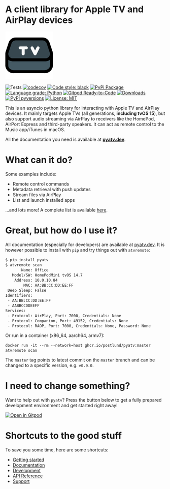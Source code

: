 A client library for Apple TV and AirPlay devices
=================================================

<img src="https://raw.githubusercontent.com/postlund/pyatv/master/docs/assets/img/logo.svg?raw=true" width="150">

![Tests](https://github.com/postlund/pyatv/workflows/Tests/badge.svg)
[![codecov](https://codecov.io/gh/postlund/pyatv/branch/master/graph/badge.svg)](https://codecov.io/gh/postlund/pyatv)
[![Code style: black](https://img.shields.io/badge/code%20style-black-000000.svg)](https://github.com/psf/black)
[![PyPi Package](https://badge.fury.io/py/pyatv.svg)](https://badge.fury.io/py/pyatv)
[![Language grade: Python](https://img.shields.io/lgtm/grade/python/g/postlund/pyatv.svg?logo=lgtm&logoWidth=18)](https://lgtm.com/projects/g/postlund/pyatv/context:python)
[![Gitpod Ready-to-Code](https://img.shields.io/badge/Gitpod-ready--to--code-blue?logo=gitpod)](https://gitpod.io/#https://github.com/postlund/pyatv)
[![Downloads](https://pepy.tech/badge/pyatv)](https://pepy.tech/project/pyatv)
[![PyPI pyversions](https://img.shields.io/pypi/pyversions/pyatv.svg)](https://pypi.python.org/pypi/pyatv/)
[![License: MIT](https://img.shields.io/badge/License-MIT-yellow.svg)](https://opensource.org/licenses/MIT)

This is an asyncio python library for interacting with Apple TV and AirPlay devices. It mainly
targets Apple TVs (all generations, **including tvOS 15**), but also support audio streaming via AirPlay to
receivers like the HomePod, AirPort Express and third-party speakers. It can act as remote control to the Music
app/iTunes in macOS.

All the documentation you need is available at **[pyatv.dev](https://pyatv.dev)**.

# What can it do?

Some examples include:

* Remote control commands
* Metadata retrieval with push updates
* Stream files via AirPlay
* List and launch installed apps

...and lots more! A complete list is available [here](https://pyatv.dev/documentation/supported_features/).

# Great, but how do I use it?

All documentation (especially for developers) are available at [pyatv.dev](https://pyatv.dev).
It is however possible to install with `pip` and try things out with `atvremote`:

```raw
$ pip install pyatv
$ atvremote scan
       Name: Office
   Model/SW: HomePodMini tvOS 14.7
    Address: 10.0.10.84
        MAC: AA:BB:CC:DD:EE:FF
 Deep Sleep: False
Identifiers:
 - AA:BB:CC:DD:EE:FF
 - AABBCCDDEEFF
Services:
 - Protocol: AirPlay, Port: 7000, Credentials: None
 - Protocol: Companion, Port: 49152, Credentials: None
 - Protocol: RAOP, Port: 7000, Credentials: None, Password: None
```

Or run in a container (x86_64, aarch64, armv7):

```raw
docker run -it --rm --network=host ghcr.io/postlund/pyatv:master atvremote scan
```

The `master` tag points to latest commit on the `master` branch and can
be changed to a specific version, e.g. `v0.9.0`.

# I need to change something?

Want to help out with `pyatv`? Press the button below to get a fully prepared development environment and get started right away!

[![Open in Gitpod](https://gitpod.io/button/open-in-gitpod.svg)](https://gitpod.io/#https://github.com/postlund/pyatv)

# Shortcuts to the good stuff

To save you some time, here are some shortcuts:

* [Getting started](https://pyatv.dev/documentation/getting-started/)
* [Documentation](https://pyatv.dev/documentation)
* [Development](https://pyatv.dev/development)
* [API Reference](https://pyatv.dev/api)
* [Support](https://pyatv.dev/support)
